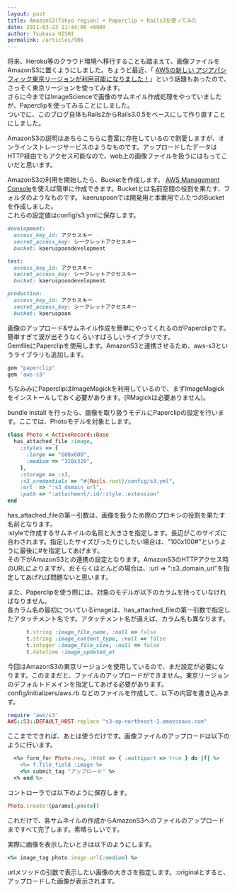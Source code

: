 ```yaml
---
layout: post
title: AmazonS3(Tokyo region) + Paperclip + Rails3を使ってみた
date: 2011-03-23 21:44:00 +0900
author: Tsukasa OISHI
permalink: /articles/906
---
```



将来、Heroku等のクラウド環境へ移行することも踏まえて、画像ファイルをAmazonS3に置くようにしました。ちょうど最近、「 [AWSの新しい アジアパシフィック東京リージョンが利用可能になりました！](http://aws.amazon.com/jp/about-aws/whats-new/2011/03/02/announcing-asia-pacific-tokyo-region/)」という話題もあったので、さっそく東京リージョンを使ってみます。  
さらに今まではImageScienceで画像のサムネイル作成処理をやっていましたが、Paperclipを使ってみることにしました。  
ついでに、このブログ自体もRails2からRails3.0.5をベースにして作り直すことにしました。  

AmazonS3の説明はあちらこちらに豊富に存在しているので割愛しますが、オンラインストレージサービスのようなものです。アップロードしたデータはHTTP経由でもアクセス可能なので、web上の画像ファイルを扱うにはもってこいだと思います。  

AmazonS3の利用を開始したら、Bucketを作成します。 [AWS Management Console](https://console.aws.amazon.com/s3/home?)を使えば簡単に作成できます。Bucketとは名前空間の役割を果たす、フォルダのようなものです。  
kaeruspoonでは開発用と本番用でふたつのBucketを作成しました。  
これらの設定値はconfig/s3.ymlに保存します。  

```ruby  
development:  
  access_key_id: アクセスキー  
  secret_access_key: シークレットアクセスキー  
  bucket: kaeruspoondevelopment  

test:  
  access_key_id: アクセスキー  
  secret_access_key: シークレットアクセスキー  
  bucket: kaeruspoondevelopment  

production:  
  access_key_id: アクセスキー  
  secret_access_key: シークレットアクセスキー  
  bucket: kaeruspoon  
```  

画像のアップロード&サムネイル作成を簡単にやってくれるのがPaperclipです。簡単すぎて涙が出そうなくらいすばらしいライブラリです。  
GemfileにPaperclipを使用します。AmazonS3と連携させるため、aws-s3というライブラリも追加します。  

```ruby  
gem "paperclip"  
gem 'aws-s3'  
```  

ちなみみにPaperclipはImageMagickを利用しているので、まずImageMagickをインストールしておく必要があります。(RMagickは必要ありません)。  

bundle install を行ったら、画像を取り扱うモデルにPaperclipの設定を行います。ここでは、Photoモデルを対象とします。  

```ruby  
class Photo < ActiveRecord::Base  
  has_attached_file :image,  
    :styles => {  
      :large => "600x600",  
      :medium => "320x320",  
    },  
    :storage => :s3,  
    :s3_credentials => "#{Rails.root}/config/s3.yml",  
    :url  => ":s3_domain_url",  
    :path => ":attachment/:id/:style.:extension"  
end  
```  

has\_attached\_fileの第一引数は、画像を扱うため際のプロキシの役割を果たす名前となります。  
:styleで作成するサムネイルの名前と大きさを指定します。長辺がこのサイズに合わされます。指定したサイズぴったりにしたい場合は、"100x100#"というように最後に#を指定してあげます。  
その下がAmazonS3との連携の設定となります。AmazonS3のHTTPアクセス時のURLによりますが、おそらくほとんどの場合は、:url => ":s3\_domain\_url"を指定してあげれば問題ないと思います。  

また、Paperclipを使う際には、対象のモデルが以下のカラムを持っていなければなりません。  
各カラム名の最初についているimageは、has\_attached\_fileの第一引数で指定したアタッチメント名です。アタッチメント名が違えば、カラム名も異なります。  

```ruby  
      t.string :image_file_name, :null => false  
      t.string :image_content_type, :null => false  
      t.integer :image_file_size, :null => false  
      t.datetime :image_updated_at  
```  

今回はAmazonS3の東京リージョンを使用しているので、まだ設定が必要になります。このままだと、ファイルのアップロードができません。東京リージョンのデフォルトドメインを指定してあげる必要があります。  
config/initializers/aws.rb などのファイルを作成して、以下の内容を書き込みます。  

```ruby  
require 'aws/s3'  
AWS::S3::DEFAULT_HOST.replace "s3-ap-northeast-1.amazonaws.com"  
```  

ここまでできれば、あとは使うだけです。画像ファイルのアップロードは以下のように行います。  

```ruby  
  <%= form_for Photo.new, :html => { :multipart => true } do |f| %>  
    <%= f.file_field :image %>  
    <%= submit_tag "アップロード" %>  
  <% end %>  
```  

コントローラでは以下のように保存します。  

```ruby  
Photo.create!(params[:photo])  
```  

これだけで、各サムネイルの作成からAmazonS3へのファイルのアップロードまですべて完了します。素晴らしいです。  

実際に画像を表示したいときは以下のようにします。  

```ruby  
<%= image_tag photo.image.url(:medium) %>  
```  

urlメソッドの引数で表示したい画像の大きさを指定します。:originalとすると、アップロードした画像が表示されます。  

